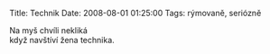 Title: Technik
Date: 2008-08-01 01:25:00
Tags: rýmovaně, seriózně

Na myš chvíli nekliká  
když navštíví žena technika.